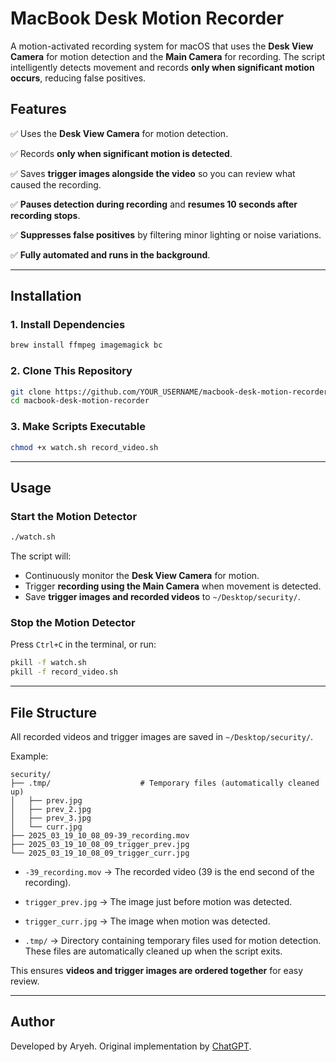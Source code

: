 # MacBook Desk Motion Recorder

A motion-activated recording system for macOS that uses the **Desk View Camera** for motion detection and the **Main Camera** for recording. The script intelligently detects movement and records **only when significant motion occurs**, reducing false positives.

## **Features**

✅ Uses the **Desk View Camera** for motion detection.

✅ Records **only when significant motion is detected**.

✅ Saves **trigger images alongside the video** so you can review what caused the recording.

✅ **Pauses detection during recording** and **resumes 10 seconds after recording stops**.

✅ **Suppresses false positives** by filtering minor lighting or noise variations.

✅ **Fully automated and runs in the background**.

---

## **Installation**

### **1. Install Dependencies**

```sh
brew install ffmpeg imagemagick bc
```

### **2. Clone This Repository**

```sh
git clone https://github.com/YOUR_USERNAME/macbook-desk-motion-recorder.git
cd macbook-desk-motion-recorder
```

### **3. Make Scripts Executable**

```sh
chmod +x watch.sh record_video.sh
```

---

## **Usage**

### **Start the Motion Detector**

```sh
./watch.sh
```

The script will:

- Continuously monitor the **Desk View Camera** for motion.
- Trigger **recording using the Main Camera** when movement is detected.
- Save **trigger images and recorded videos** to `~/Desktop/security/`.

### **Stop the Motion Detector**

Press `Ctrl+C` in the terminal, or run:

```sh
pkill -f watch.sh
pkill -f record_video.sh
```

---

## **File Structure**

All recorded videos and trigger images are saved in `~/Desktop/security/`.

Example:

```
security/
├── .tmp/                    # Temporary files (automatically cleaned up)
│   ├── prev.jpg
│   ├── prev_2.jpg
│   ├── prev_3.jpg
│   └── curr.jpg
├── 2025_03_19_10_08_09-39_recording.mov
├── 2025_03_19_10_08_09_trigger_prev.jpg
└── 2025_03_19_10_08_09_trigger_curr.jpg
```

- `-39_recording.mov` → The recorded video (39 is the end second of the recording).

- `trigger_prev.jpg` → The image just before motion was detected.

- `trigger_curr.jpg` → The image when motion was detected.

- `.tmp/` → Directory containing temporary files used for motion detection. These files are automatically cleaned up when the script exits.

This ensures **videos and trigger images are ordered together** for easy review.

---

## **Author**

Developed by Aryeh.
Original implementation by [ChatGPT](https://openai.com/).
